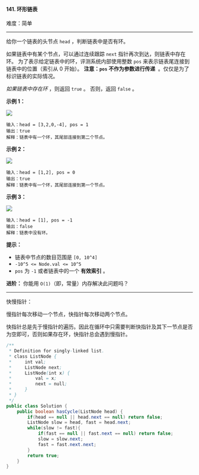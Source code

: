 #### 141. 环形链表

难度：简单

---

给你一个链表的头节点 `head` ，判断链表中是否有环。

如果链表中有某个节点，可以通过连续跟踪 `next` 指针再次到达，则链表中存在环。 为了表示给定链表中的环，评测系统内部使用整数 `pos` 来表示链表尾连接到链表中的位置（索引从 0 开始）。 **注意：`pos` 不作为参数进行传递**  。仅仅是为了标识链表的实际情况。

_如果链表中存在环_ ，则返回 `true` 。 否则，返回 `false` 。

 **示例 1：** 

![](https://assets.leetcode-cn.com/aliyun-lc-upload/uploads/2018/12/07/circularlinkedlist.png)

```
输入：head = [3,2,0,-4], pos = 1
输出：true
解释：链表中有一个环，其尾部连接到第二个节点。
```

 **示例 2：** 

![](https://assets.leetcode-cn.com/aliyun-lc-upload/uploads/2018/12/07/circularlinkedlist_test2.png)

```
输入：head = [1,2], pos = 0
输出：true
解释：链表中有一个环，其尾部连接到第一个节点。
```

 **示例 3：** 

![](https://assets.leetcode-cn.com/aliyun-lc-upload/uploads/2018/12/07/circularlinkedlist_test3.png)

```
输入：head = [1], pos = -1
输出：false
解释：链表中没有环。
```

 **提示：** 

*   链表中节点的数目范围是 `[0, 10^4]`
*   `-10^5 <= Node.val <= 10^5`
*   `pos` 为 `-1` 或者链表中的一个  **有效索引**  。

 **进阶：** 你能用 `O(1)`（即，常量）内存解决此问题吗？

---

快慢指针：

慢指针每次移动一个节点，快指针每次移动两个节点。

快指针总是先于慢指针的遍历。因此在循环中只需要判断快指针及其下一节点是否为空即可，否则如果存在环，快指针总会遇到慢指针。

```Java
/**
 * Definition for singly-linked list.
 * class ListNode {
 *     int val;
 *     ListNode next;
 *     ListNode(int x) {
 *         val = x;
 *         next = null;
 *     }
 * }
 */
public class Solution {
    public boolean hasCycle(ListNode head) {
        if(head == null || head.next == null) return false;
        ListNode slow = head, fast = head.next;
        while(slow != fast){
            if(fast == null || fast.next == null) return false;
            slow = slow.next;
            fast = fast.next.next;
        }
        return true;
    }
}
```